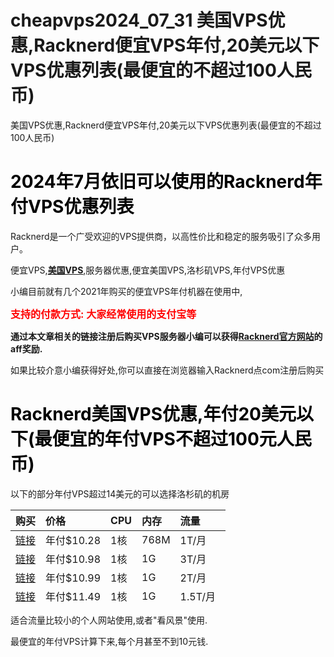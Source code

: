 # cheapvps2024_07_31 美国VPS优惠,Racknerd便宜VPS年付,20美元以下VPS优惠列表(最便宜的不超过100人民币)

美国VPS优惠,Racknerd便宜VPS年付,20美元以下VPS优惠列表(最便宜的不超过100人民币)

<h1 style="text-align: left;"><span style="color: #000000;"><strong>2024年7月依旧可以使用的Racknerd年付VPS优惠列表</strong></span></h1>
<p style="text-align: left;">Racknerd是一个广受欢迎的VPS提供商，以高性价比和稳定的服务吸引了众多用户。</p>
<p style="text-align: left;">便宜VPS,<a href="http://www.k3ex.com" target="_blank"><strong>美国VPS</strong></a>,服务器优惠,便宜美国VPS,洛杉矶VPS,年付VPS优惠</p>
<p style="text-align: left;">小编目前就有几个2021年购买的便宜VPS年付机器在使用中,</p>
<p style="text-align: left;"><span style="font-size: 12pt; color: #ff0000;"><strong>支持的付款方式: 大家经常使用的支付宝等</strong></span></p>
<p style="text-align: left;"><strong>通过本文章相关的链接注册后购买VPS服务器小编可以获得<a href="https://my.racknerd.com/aff.php?aff=5534" target="_blank" rel="noopener">Racknerd官方网站</a>的aff奖励.</strong></p>
<p style="text-align: left;">如果比较介意小编获得好处,你可以直接在浏览器输入Racknerd点com注册后购买</p>

<h1 style="text-align: left;"><strong><span style="color: #000000;">Racknerd美国VPS优惠,年付20美元以下(最便宜的年付VPS不超过100元人民币)</span></strong></h1>
<p style="text-align: left;">以下的部分年付VPS超过14美元的可以选择洛杉矶的机房</p>
<p style="text-align: left;">

<table class="responsive-table alignleft" style="height: 150px;" width="604">
<thead>
<tr>
<th style="text-align: left;">购买</th>
<th style="text-align: left;">价格</th>
<th style="text-align: left;">CPU</th>
<th style="text-align: left;">内存</th>
<th style="text-align: left;">流量</th>
</tr>
</thead>
<tbody>
<tr>
<td style="text-align: left;" data-label="Header 1"><a href="https://my.racknerd.com/aff.php?aff=5534&pid=695" target="_blank" rel="noopener">链接</a></td>
<td data-label="Header 2">年付$10.28</td>
<td data-label="Header 3">1核</td>
<td data-label="Header 4">768M</td>
<td data-label="Header 5">1T/月</td>
</tr>
<tr>
<td data-label="Header 1"><a href="https://my.racknerd.com/aff.php?aff=5534&pid=358" target="_blank" rel="noopener">链接</a></td>
<td data-label="Header 2">年付$10.98</td>
<td data-label="Header 3">1核</td>
<td data-label="Header 4">1G</td>
<td data-label="Header 5">3T/月</td>
</tr>
<tr>
<td data-label="Header 1"><a href="https://my.racknerd.com/aff.php?aff=5534&pid=838" target="_blank" rel="noopener">链接</a></td>
<td data-label="Header 2">年付$10.99</td>
<td data-label="Header 3">1核</td>
<td data-label="Header 4">1G</td>
<td data-label="Header 5">2T/月</td>
</tr>
<tr>
<td data-label="Header 1"><a href="https://my.racknerd.com/aff.php?aff=5534&pid=826" target="_blank" rel="noopener">链接</a></td>
<td data-label="Header 2">年付$11.49</td>
<td data-label="Header 3">1核</td>
<td data-label="Header 4">1G</td>
<td data-label="Header 5">1.5T/月</td>
</tr>
<tr>
<td data-label="Header 1"><a href="https://my.racknerd.com/aff.php?aff=5534&pid=670" target="_blank" rel="noopener">链接</a></td>
<td data-label="Header 2">年付$14.88</td>
<td data-label="Header 3">1核</td>
<td data-label="Header 4">1.2G</td>
<td data-label="Header 5">2T/月</td>
</tr>
<tr>
<td data-label="Header 1"><a href="https://my.racknerd.com/aff.php?aff=5534&pid=302" target="_blank" rel="noopener">链接</a></td>
<td data-label="Header 2">年付$15</td>
<td data-label="Header 3">1核</td>
<td data-label="Header 4">512M</td>
<td data-label="Header 5">400G/月</td>
</tr>
<tr>
<td data-label="Header 1"><a href="https://my.racknerd.com/aff.php?aff=5534&pid=839" target="_blank" rel="noopener">链接</a></td>
<td data-label="Header 2">年付$16.88</td>
<td data-label="Header 3">1核</td>
<td data-label="Header 4">1.5G</td>
<td data-label="Header 5">4T/月</td>
</tr>
<tr>
<td data-label="Header 1"><a href="https://my.racknerd.com/aff.php?aff=5534&pid=793" target="_blank" rel="noopener">链接</a></td>
<td data-label="Header 2">年付$16.98</td>
<td data-label="Header 3">1核</td>
<td data-label="Header 4">2G</td>
<td data-label="Header 5">2.5T/月</td>
</tr>
<tr>
<td data-label="Header 1"><a href="https://my.racknerd.com/aff.php?aff=5534&pid=827" target="_blank" rel="noopener">链接</a></td>
<td data-label="Header 2">年付$17.38</td>
<td data-label="Header 3">1核</td>
<td data-label="Header 4">2G</td>
<td data-label="Header 5">2.5T/月</td>
</tr>
<tr>
<td data-label="Header 1"><a href="https://my.racknerd.com/aff.php?aff=5534&pid=523" target="_blank" rel="noopener">链接</a></td>
<td data-label="Header 2">年付$18.18</td>
<td data-label="Header 3">1核</td>
<td data-label="Header 4">1G</td>
<td data-label="Header 5">2.5T/月</td>
</tr>
<tr>
<td data-label="Header 1"><a href="https://my.racknerd.com/aff.php?aff=5534&pid=830" target="_blank" rel="noopener">链接</a></td>
<td data-label="Header 2">年付$18.88</td>
<td data-label="Header 3">1核</td>
<td data-label="Header 4">1.2G</td>
<td data-label="Header 5">2.5T/月</td>
</tr>
<tr>
<td data-label="Header 1"><a href="https://my.racknerd.com/aff.php?aff=5534&pid=797" target="_blank" rel="noopener">链接</a></td>
<td data-label="Header 2">年付$19</td>
<td data-label="Header 3">1核</td>
<td data-label="Header 4">1.5G</td>
<td data-label="Header 5">2.5T/月</td>
</tr>
</tbody>
</table>
<p style="text-align: left;">适合流量比较小的个人网站使用,或者"看风景"使用.</p>
<p style="text-align: left;">最便宜的年付VPS计算下来,每个月甚至不到10元钱.</p>
